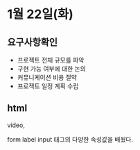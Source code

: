 # 1월 22일(화)

## 요구사항확인

+ 프로젝트 전체 규모를 파악
+ 구현 가능 여부에 대한 논의
+ 커뮤니케이션 비용 절약
+ 프로젝트 일정 계획 수립

## html

video,

form
label
input 태그의 다양한 속성값을 배웠다.


